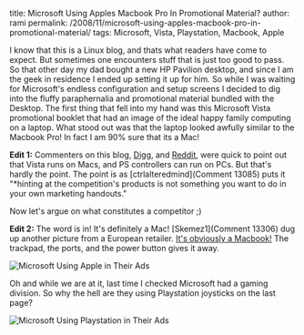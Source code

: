 title: Microsoft Using Apples Macbook Pro In Promotional Material?
author: rami
permalink: /2008/11/microsoft-using-apples-macbook-pro-in-promotional-material/
tags: Microsoft, Vista, Playstation, Macbook, Apple

I know that this is a Linux blog, and thats what readers have come to expect. But sometimes one encounters stuff that is just too good to pass. So that other day my dad bought a new HP Pavilion desktop, and since I am the geek in residence I ended up setting it up for him. So while I was waiting for Microsoft's endless configuration and setup screens I decided to dig into the fluffy paraphernalia  and promotional material bundled with the Desktop. The first thing that fell into my hand was this Microsoft Vista promotional booklet that had an image of the ideal happy family computing on a laptop. What stood out was that the laptop looked awfully similar to the Macbook Pro! In fact I am 90% sure that its a Mac!

**Edit 1:** Commenters on this blog, [Digg](http://digg.com/apple/WTF_Is_It_Just_Me_or_Is_That_a_Mac_In_A_Vista_Ad?OTC-kff), and [Reddit](http://www.reddit.com/r/WTF/comments/7drnv/wtf_is_it_just_me_or_is_that_a_mac_in_a_vista_ad/?already_submitted=true), were quick to point out that Vista runs on Macs, and PS controllers can run on PCs. But that's hardly the point. The point is as [ctrlalteredmind](Comment 13085) puts it "\*hinting at the competition's products is not something you want to do in your own marketing handouts."

Now let's argue on what constitutes a competitor ;)

**Edit 2:** The word is in! It's definitely a Mac! [Skemez1](Comment 13306) dug up another picture from a European retailer. [It's obviously a Macbook!](http://www.millionenrente.com/gewinnspiel/game/img/192/start.jpg) The trackpad, the ports, and the power button gives it away.

![Microsoft Using Apple in Their Ads]({filename}/images/microsoft-using-apple-in-their-ads-2.jpg)

Oh and while we are at it, last time I checked Microsoft had a gaming division. So why the hell are they using Playstation joysticks on the last page?

![Microsoft Using Playstation in Their Ads]({filename}/images/microsoft-using-playstation-in-their-ads.jpg)

